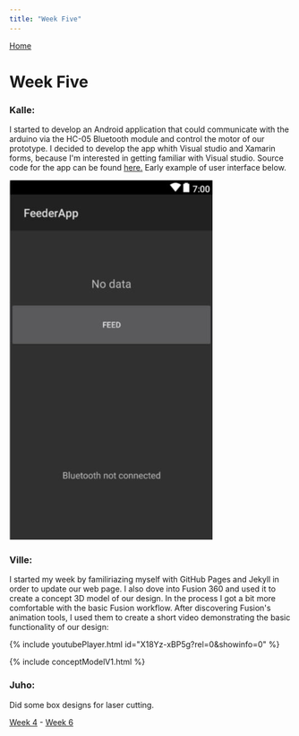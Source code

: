 ```yaml
---
title: "Week Five"
---
```


[Home](https://kpalok.github.io/Digifab/)

# Week Five

### Kalle:
I started to develop an Android application that could communicate with the arduino via the HC-05 Bluetooth module and control the motor of our prototype. I decided to develop the app whith Visual studio and Xamarin forms, because I'm interested in getting familiar with Visual studio. Source code for the app can be found [here.](https://github.com/kpalok/Digifab/tree/master/FeederApp) Early example of user interface below.

![Image missing](https://raw.githubusercontent.com/kpalok/Digifab/gh-pages/Images/UiProto.JPG "Early Ui prototype")

### Ville:
I started my week by familiriazing myself with GitHub Pages and Jekyll in order to update our web page. I also dove into Fusion 360 and used it to create a concept 3D model of our design. In the process I got a bit more comfortable with the basic Fusion workflow. After discovering Fusion's animation tools, I used them to create a short video demonstrating the basic functionality of our design:

{% include youtubePlayer.html id="X18Yz-xBP5g?rel=0&amp;showinfo=0" %}

{% include conceptModelV1.html %}

### Juho:
Did some box designs for laser cutting.

[Week 4](https://kpalok.github.io/Digifab/2018/04/04/weekly-report.html) - [Week 6](https://kpalok.github.io/Digifab/2018/04/16/weekly-report.html)
